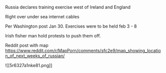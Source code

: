 Russia declares training exercise west of Ireland and England 

Right over under sea internet cables

Per Washington post Jan 30. Exercises were to be held feb 3 - 8

Irish fisher man hold protests to push them off.




Reddit post with map
https://www.reddit.com/r/MapPorn/comments/sfc2e9/map_showing_location_of_next_weeks_of_russian/

![[5r6327a1nke81.png]]
